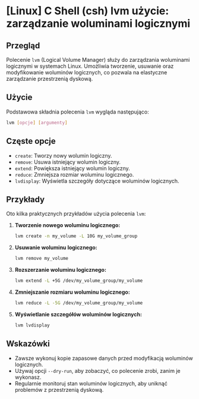 # [Linux] C Shell (csh) lvm użycie: zarządzanie woluminami logicznymi

## Przegląd
Polecenie `lvm` (Logical Volume Manager) służy do zarządzania woluminami logicznymi w systemach Linux. Umożliwia tworzenie, usuwanie oraz modyfikowanie woluminów logicznych, co pozwala na elastyczne zarządzanie przestrzenią dyskową.

## Użycie
Podstawowa składnia polecenia `lvm` wygląda następująco:

```bash
lvm [opcje] [argumenty]
```

## Częste opcje
- `create`: Tworzy nowy wolumin logiczny.
- `remove`: Usuwa istniejący wolumin logiczny.
- `extend`: Powiększa istniejący wolumin logiczny.
- `reduce`: Zmniejsza rozmiar woluminu logicznego.
- `lvdisplay`: Wyświetla szczegóły dotyczące woluminów logicznych.

## Przykłady
Oto kilka praktycznych przykładów użycia polecenia `lvm`:

1. **Tworzenie nowego woluminu logicznego:**
   ```bash
   lvm create -n my_volume -L 10G my_volume_group
   ```

2. **Usuwanie woluminu logicznego:**
   ```bash
   lvm remove my_volume
   ```

3. **Rozszerzanie woluminu logicznego:**
   ```bash
   lvm extend -L +5G /dev/my_volume_group/my_volume
   ```

4. **Zmniejszanie rozmiaru woluminu logicznego:**
   ```bash
   lvm reduce -L -5G /dev/my_volume_group/my_volume
   ```

5. **Wyświetlanie szczegółów woluminów logicznych:**
   ```bash
   lvm lvdisplay
   ```

## Wskazówki
- Zawsze wykonuj kopie zapasowe danych przed modyfikacją woluminów logicznych.
- Używaj opcji `--dry-run`, aby zobaczyć, co polecenie zrobi, zanim je wykonasz.
- Regularnie monitoruj stan woluminów logicznych, aby uniknąć problemów z przestrzenią dyskową.